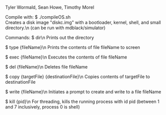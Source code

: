Tyler Wormald, Sean Howe, Timothy Morel

Compile with: $ ./compileOS.sh<br>
Creates a disk image "diskc.img" with a bootloader, kernel, shell, and small directory.\n
(can be run with mdblack/simulator)

Commands:
$ dir\n
Prints out the directory
	
$ type {fileName}\n
Prints the contents of file fileName to screen

$ exec {fileName}\n
Executes the contents of file fileName
	
$ del {fileName}\n
Deletes file fileName
	
$ copy {targetFile} {destinationFile}\n
Copies contents of targetFile to destinationFile
	
$ write {fileName}\n
Initiates a prompt to create and write to a file fileName
	
$ kill {pid}\n
For threading, kills the running process with id pid (between 1 and 7 inclusively, process 0 is shell)
